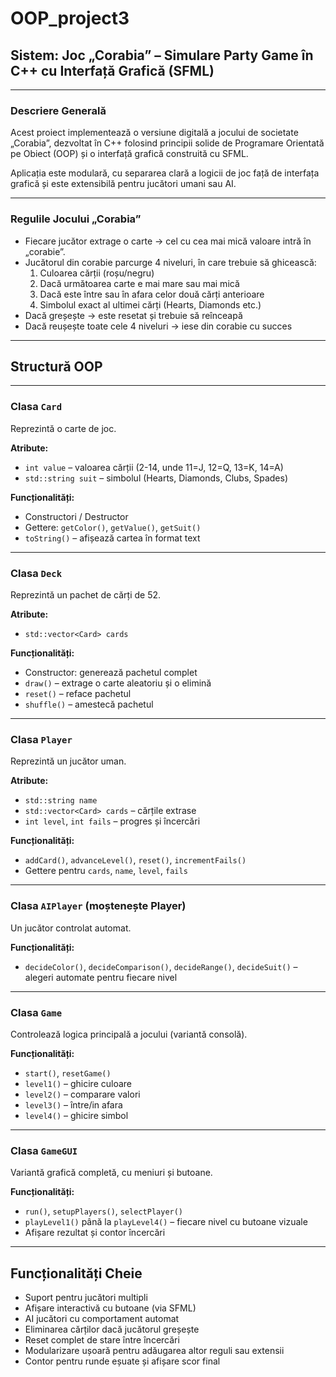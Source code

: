 # OOP_project3

## Sistem: Joc „Corabia” – Simulare Party Game în C++ cu Interfață Grafică (SFML)

---

### Descriere Generală

Acest proiect implementează o versiune digitală a jocului de societate „Corabia”, dezvoltat în C++ folosind principii solide de Programare Orientată pe Obiect (OOP) și o interfață grafică construită cu SFML.

Aplicația este modulară, cu separarea clară a logicii de joc față de interfața grafică și este extensibilă pentru jucători umani sau AI.

---

### Regulile Jocului „Corabia”

- Fiecare jucător extrage o carte → cel cu cea mai mică valoare intră în „corabie”.
- Jucătorul din corabie parcurge 4 niveluri, în care trebuie să ghicească:
  1. Culoarea cărții (roșu/negru)
  2. Dacă următoarea carte e mai mare sau mai mică
  3. Dacă este între sau în afara celor două cărți anterioare
  4. Simbolul exact al ultimei cărți (Hearts, Diamonds etc.)
- Dacă greșește → este resetat și trebuie să reînceapă
- Dacă reușește toate cele 4 niveluri → iese din corabie cu succes

---

## Structură OOP

---

### Clasa `Card`

Reprezintă o carte de joc.

**Atribute:**
- `int value` – valoarea cărții (2-14, unde 11=J, 12=Q, 13=K, 14=A)
- `std::string suit` – simbolul (Hearts, Diamonds, Clubs, Spades)

**Funcționalități:**
- Constructori / Destructor
- Gettere: `getColor()`, `getValue()`, `getSuit()`
- `toString()` – afișează cartea în format text

---

### Clasa `Deck`

Reprezintă un pachet de cărți de 52.

**Atribute:**
- `std::vector<Card> cards`

**Funcționalități:**
- Constructor: generează pachetul complet
- `draw()` – extrage o carte aleatoriu și o elimină
- `reset()` – reface pachetul
- `shuffle()` – amestecă pachetul

---

### Clasa `Player`

Reprezintă un jucător uman.

**Atribute:**
- `std::string name`
- `std::vector<Card> cards` – cărțile extrase
- `int level`, `int fails` – progres și încercări

**Funcționalități:**
- `addCard()`, `advanceLevel()`, `reset()`, `incrementFails()`
- Gettere pentru `cards`, `name`, `level`, `fails`

---

### Clasa `AIPlayer` (moștenește Player)

Un jucător controlat automat.

**Funcționalități:**
- `decideColor()`, `decideComparison()`, `decideRange()`, `decideSuit()` – alegeri automate pentru fiecare nivel

---

### Clasa `Game`

Controlează logica principală a jocului (variantă consolă).

**Funcționalități:**
- `start()`, `resetGame()`
- `level1()` – ghicire culoare
- `level2()` – comparare valori
- `level3()` – între/in afara
- `level4()` – ghicire simbol

---

### Clasa `GameGUI`

Variantă grafică completă, cu meniuri și butoane.

**Funcționalități:**
- `run()`, `setupPlayers()`, `selectPlayer()`
- `playLevel1()` până la `playLevel4()` – fiecare nivel cu butoane vizuale
- Afișare rezultat și contor încercări

---

## Funcționalități Cheie

- Suport pentru jucători multipli
- Afișare interactivă cu butoane (via SFML)
- AI jucători cu comportament automat
- Eliminarea cărților dacă jucătorul greșește
- Reset complet de stare între încercări
- Modularizare ușoară pentru adăugarea altor reguli sau extensii
- Contor pentru runde eșuate și afișare scor final
